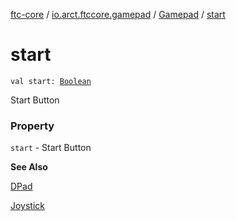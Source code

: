 [ftc-core](../../index.md) / [io.arct.ftccore.gamepad](../index.md) / [Gamepad](index.md) / [start](./start.md)

# start

`val start: `[`Boolean`](https://kotlinlang.org/api/latest/jvm/stdlib/kotlin/-boolean/index.html)

Start Button

### Property

`start` - Start Button

**See Also**

[DPad](../-d-pad/index.md)

[Joystick](../-joystick/index.md)

